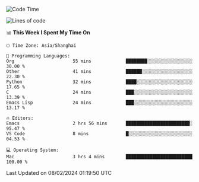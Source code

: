 <!--START_SECTION:waka-->
![Code Time](http://img.shields.io/badge/Code%20Time-1%2C792%20hrs%204%20mins-blue)

![Lines of code](https://img.shields.io/badge/From%20Hello%20World%20I%27ve%20Written-288.0%20thousand%20lines%20of%20code-blue)

📊 **This Week I Spent My Time On** 

```text
🕑︎ Time Zone: Asia/Shanghai

💬 Programming Languages: 
Org                      55 mins             ████████░░░░░░░░░░░░░░░░░   30.00 % 
Other                    41 mins             ██████░░░░░░░░░░░░░░░░░░░   22.30 % 
Python                   32 mins             ████░░░░░░░░░░░░░░░░░░░░░   17.65 % 
C                        24 mins             ███░░░░░░░░░░░░░░░░░░░░░░   13.39 % 
Emacs Lisp               24 mins             ███░░░░░░░░░░░░░░░░░░░░░░   13.17 % 

🔥 Editors: 
Emacs                    2 hrs 56 mins       ████████████████████████░   95.47 % 
VS Code                  8 mins              █░░░░░░░░░░░░░░░░░░░░░░░░   04.53 % 

💻 Operating System: 
Mac                      3 hrs 4 mins        █████████████████████████   100.00 % 
```


 Last Updated on 08/02/2024 01:19:50 UTC
<!--END_SECTION:waka-->
